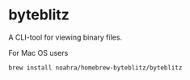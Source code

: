 # byteblitz

A CLI-tool for viewing binary files.

For Mac OS users

```bash
brew install noahra/homebrew-byteblitz/byteblitz
```
